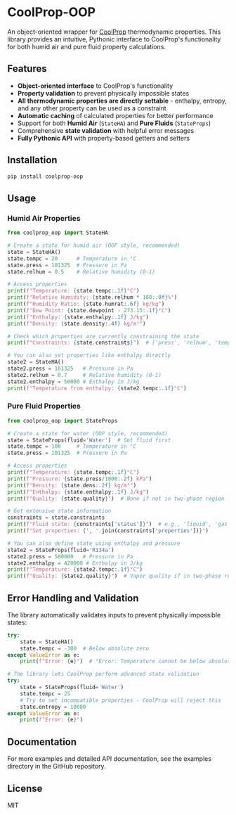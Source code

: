 # CoolProp-OOP

An object-oriented wrapper for [CoolProp](http://www.coolprop.org/) thermodynamic properties. This library provides an intuitive, Pythonic interface to CoolProp's functionality for both humid air and pure fluid property calculations.

## Features

- **Object-oriented interface** to CoolProp's functionality
- **Property validation** to prevent physically impossible states
- **All thermodynamic properties are directly settable** - enthalpy, entropy, and any other property can be used as a constraint
- **Automatic caching** of calculated properties for better performance
- Support for both **Humid Air** (`StateHA`) and **Pure Fluids** (`StateProps`)
- Comprehensive **state validation** with helpful error messages
- **Fully Pythonic API** with property-based getters and setters

## Installation

```bash
pip install coolprop-oop
```

## Usage

### Humid Air Properties

```python
from coolprop_oop import StateHA

# Create a state for humid air (OOP style, recommended)
state = StateHA()
state.tempc = 20      # Temperature in °C
state.press = 101325  # Pressure in Pa
state.relhum = 0.5    # Relative humidity (0-1)

# Access properties
print(f"Temperature: {state.tempc:.1f}°C")
print(f"Relative Humidity: {state.relhum * 100:.0f}%")
print(f"Humidity Ratio: {state.humrat:.6f} kg/kg")
print(f"Dew Point: {state.dewpoint - 273.15:.1f}°C")
print(f"Enthalpy: {state.enthalpy:.1f} J/kg")
print(f"Density: {state.density:.4f} kg/m³")

# Check which properties are currently constraining the state
print(f"Constraints: {state.constraints}")  # ['press', 'relhum', 'tempc']

# You can also set properties like enthalpy directly
state2 = StateHA()
state2.press = 101325   # Pressure in Pa
state2.relhum = 0.7     # Relative humidity (0-1)
state2.enthalpy = 50000 # Enthalpy in J/kg
print(f"Temperature from enthalpy: {state2.tempc:.1f}°C")
```

### Pure Fluid Properties

```python
from coolprop_oop import StateProps

# Create a state for water (OOP style, recommended)
state = StateProps(fluid='Water')  # Set fluid first
state.tempc = 100     # Temperature in °C
state.press = 101325  # Pressure in Pa

# Access properties
print(f"Temperature: {state.tempc:.1f}°C")
print(f"Pressure: {state.press/1000:.2f} kPa")
print(f"Density: {state.dens:.2f} kg/m³")
print(f"Enthalpy: {state.enthalpy:.1f} J/kg")
print(f"Quality: {state.quality}")  # None if not in two-phase region

# Get extensive state information
constraints = state.constraints
print(f"Fluid state: {constraints['status']}")  # e.g., 'liquid', 'gas', 'two_phase'
print(f"Set properties: {', '.join(constraints['properties'])}")

# You can also define state using enthalpy and pressure
state2 = StateProps(fluid='R134a')
state2.press = 500000   # Pressure in Pa
state2.enthalpy = 420000 # Enthalpy in J/kg
print(f"Temperature: {state2.tempc:.1f}°C")
print(f"Quality: {state2.quality}")  # Vapor quality if in two-phase region
```

## Error Handling and Validation

The library automatically validates inputs to prevent physically impossible states:

```python
try:
    state = StateHA()
    state.tempc = -300  # Below absolute zero
except ValueError as e:
    print(f"Error: {e}")  # "Error: Temperature cannot be below absolute zero"

# The library lets CoolProp perform advanced state validation
try:
    state = StateProps(fluid='Water')
    state.tempc = 25
    # Try to set incompatible properties - CoolProp will reject this
    state.entropy = 10000
except ValueError as e:
    print(f"Error: {e}")
```

## Documentation

For more examples and detailed API documentation, see the examples directory in the GitHub repository.

## License

MIT 